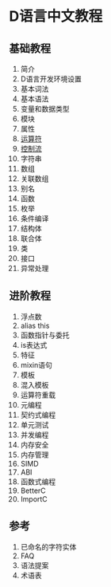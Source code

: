 # D语言中文教程
## 基础教程
1. 简介
2. D语言开发环境设置
3. 基本词法
4. 基本语法
5. 变量和数据类型
6. 模块
7. 属性
8. [运算符](operator.md)
9. [控制流](control-flow.md)
10. 字符串
11. 数组
12. 关联数组
13. 别名
14. 函数
15. 枚举
16. 条件编译
17. 结构体
18. 联合体
19. 类
20. 接口
21. 异常处理

## 进阶教程

1. 浮点数
2. alias this
3. 函数指针与委托
4. is表达式
5. 特征
6. mixin语句
7. 模板
8. 混入模板
9.  运算符重载
10. 元编程
11. 契约式编程
12. 单元测试
13. 并发编程
14. 内存安全
15. 内存管理
16. SIMD
17. ABI
18. 函数式编程
19. BetterC
20. ImportC

## 参考
1. 已命名的字符实体
2. FAQ
3. 语法提案
4. 术语表
